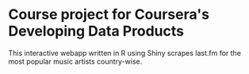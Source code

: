 Course project for Coursera's Developing Data Products
======================================================

This interactive webapp written in R using Shiny scrapes 
last.fm for the most popular music artists country-wise.